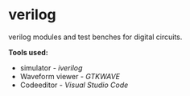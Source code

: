 # verilog
verilog modules and test benches for digital circuits.

**Tools used:**
* simulator - *iverilog*
* Waveform viewer - *GTKWAVE*
* Codeeditor - *Visual Studio Code*
